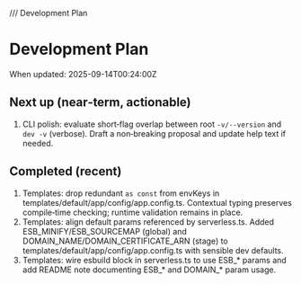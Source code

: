 /// Development Plan

# Development Plan

When updated: 2025-09-14T00:24:00Z

## Next up (near‑term, actionable)

1. CLI polish: evaluate short‑flag overlap between root `-v/--version` and
   `dev -v` (verbose). Draft a non‑breaking proposal and update help text if
   needed.

## Completed (recent)
1. Templates: drop redundant `as const` from envKeys in
   templates/default/app/config/app.config.ts. Contextual typing preserves
   compile‑time checking; runtime validation remains in place.
2. Templates: align default params referenced by serverless.ts. Added
   ESB_MINIFY/ESB_SOURCEMAP (global) and DOMAIN_NAME/DOMAIN_CERTIFICATE_ARN
   (stage) to templates/default/app/config/app.config.ts with sensible dev defaults.
3. Templates: wire esbuild block in serverless.ts to use ESB_* params and
   add README note documenting ESB_* and DOMAIN_* param usage.